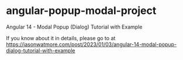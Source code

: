 # angular-popup-modal-project

Angular 14 - Modal Popup (Dialog) Tutorial with Example

If you know about it in details, please go to at https://jasonwatmore.com/post/2023/01/03/angular-14-modal-popup-dialog-tutorial-with-example
